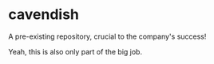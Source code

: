 # cavendish

A pre-existing repository, crucial to the company's success!

Yeah, this is also only part of the big job.
